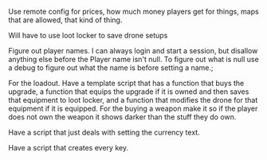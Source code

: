 Use remote config for prices, how much money players get for things, maps that are allowed, that kind of thing.

Will have to use loot locker to save drone setups

Figure out player names. I can always login and start a session, but disallow anything else before the Player name isn't null. To figure out what is null use a debug to figure out what the name is before setting a name.;

For the loadout. Have a template script that has a function that buys the upgrade, a function that equips the upgrade if it is owned and then saves that equipment to loot locker, and a function that modifies the drone for that equipment if it is equipped. For the buying a weapon make it so if the player does not own the weapon it shows darker than the stuff they do own.

Have a script that just deals with setting the currency text.

Have a script that creates every key.
